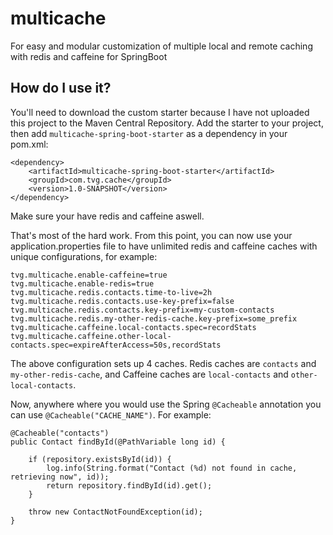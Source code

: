 # multicache
For easy and modular customization of multiple local and remote caching with redis and caffeine for SpringBoot

## How do I use it?

You'll need to download the custom starter because I have not uploaded this project to the Maven Central Repository. Add the starter to your project, then add `multicache-spring-boot-starter` as a dependency in your pom.xml:
```
<dependency>
    <artifactId>multicache-spring-boot-starter</artifactId>
    <groupId>com.tvg.cache</groupId>
    <version>1.0-SNAPSHOT</version>
</dependency>
```

Make sure your have redis and caffeine aswell.

That's most of the hard work. From this point, you can now use your application.properties file to have unlimited redis and caffeine caches with unique configurations, for example:
```
tvg.multicache.enable-caffeine=true
tvg.multicache.enable-redis=true
tvg.multicache.redis.contacts.time-to-live=2h
tvg.multicache.redis.contacts.use-key-prefix=false
tvg.multicache.redis.contacts.key-prefix=my-custom-contacts
tvg.multicache.redis.my-other-redis-cache.key-prefix=some_prefix
tvg.multicache.caffeine.local-contacts.spec=recordStats
tvg.multicache.caffeine.other-local-contacts.spec=expireAfterAccess=50s,recordStats
```

The above configuration sets up 4 caches. Redis caches are `contacts` and `my-other-redis-cache`, and Caffeine caches are `local-contacts` and `other-local-contacts`.

Now, anywhere where you would use the Spring `@Cacheable` annotation you can use `@Cacheable("CACHE_NAME")`. For example: 
```
@Cacheable("contacts")
public Contact findById(@PathVariable long id) {

    if (repository.existsById(id)) {
        log.info(String.format("Contact (%d) not found in cache, retrieving now", id));
        return repository.findById(id).get();
    }

    throw new ContactNotFoundException(id);
}
```
